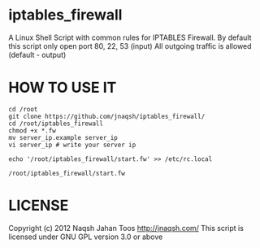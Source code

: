 iptables_firewall
=================

A Linux Shell Script with common rules for IPTABLES Firewall.
By default this script only open port 80, 22, 53 (input)
All outgoing traffic is allowed (default - output)

HOW TO USE IT
=============
    cd /root
    git clone https://github.com/jnaqsh/iptables_firewall/
    cd /root/iptables_firewall
    chmod +x *.fw
    mv server_ip.example server_ip
    vi server_ip # write your server ip

    echo '/root/iptables_firewall/start.fw' >> /etc/rc.local

    /root/iptables_firewall/start.fw

LICENSE
=======
Copyright (c) 2012 Naqsh Jahan Toos <http://jnaqsh.com/>
This script is licensed under GNU GPL version 3.0 or above
